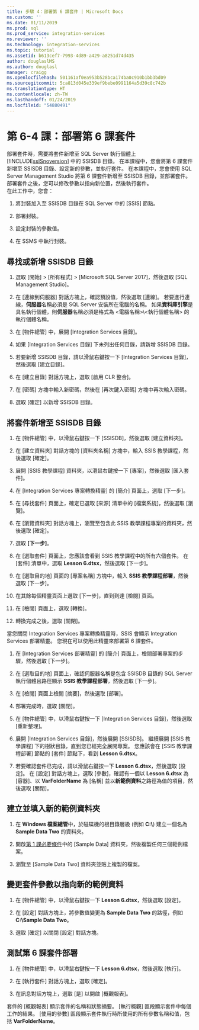 ```yaml
---
title: 步驟 4：部署第 6 課套件 | Microsoft Docs
ms.custom: ''
ms.date: 01/11/2019
ms.prod: sql
ms.prod_service: integration-services
ms.reviewer: ''
ms.technology: integration-services
ms.topic: tutorial
ms.assetid: b613cef7-7993-4d89-a429-a8251d74d435
author: douglaslMS
ms.author: douglasl
manager: craigg
ms.openlocfilehash: 501161af0ea953b528bca174ba0c910b1bb3bd09
ms.sourcegitcommit: 5ca813d045e339ef9bebe0991164a5d39c8c742b
ms.translationtype: HT
ms.contentlocale: zh-TW
ms.lasthandoff: 01/24/2019
ms.locfileid: "54880491"
---
```

# <a name="lesson-6-4-deploy-the-lesson-6-package"></a>第 6-4 課：部署第 6 課套件

部署套件時，需要將套件新增至 SQL Server 執行個體上 [!INCLUDE[ssISnoversion](../includes/ssisnoversion-md.md)] 中的 SSISDB 目錄。 在本課程中，您會將第 6 課套件新增至 SSISDB 目錄、設定新的參數，並執行套件。 在本課程中，您會使用 SQL Server Management Studio 將第 6 課套件新增至 SSISDB 目錄，並部署套件。 部署套件之後，您可以修改參數以指向新位置，然後執行套件。   
在此工作中，您會：  

1. 將封裝加入至 SSISDB 目錄在 SQL Server 中的 [SSIS] 節點。  
  
2. 部署封裝。  
  
3. 設定封裝的參數值。  

4. 在 SSMS 中執行封裝。  
  
## <a name="locate-or-add-the-ssisdb-catalog"></a>尋找或新增 SSISDB 目錄  
  
1.  選取 [開始] > [所有程式] > [Microsoft SQL Server 2017]，然後選取 [SQL Management Studio]。  
  
2.  在 [連線到伺服器] 對話方塊上，確認預設值，然後選取 [連線]。 若要進行連線，**伺服器**名稱必須是 SQL Server 安裝所在電腦的名稱。 如果**資料庫引擎**是具名執行個體，則**伺服器**名稱必須是格式為 \<電腦名稱>\\\<執行個體名稱> 的執行個體名稱。 
  
3.  在 [物件總管] 中，展開 [Integration Services 目錄]。  
  
4.  如果 [Integration Services 目錄] 下未列出任何目錄，請新增 SSISDB 目錄。  
  
5.  若要新增 SSISDB 目錄，請以滑鼠右鍵按一下 [Integration Services 目錄]，然後選取 [建立目錄]。  
  
6.  在 [建立目錄] 對話方塊上，選取 [啟用 CLR 整合]。  
  
7.  在 [密碼] 方塊中輸入新密碼，然後在 [再次鍵入密碼] 方塊中再次輸入密碼。 
  
8.  選取 [確定] 以新增 SSISDB 目錄。  
  
## <a name="add-the-package-to-the-ssisdb-catalog"></a>將套件新增至 SSISDB 目錄  
  
1.  在 [物件總管] 中，以滑鼠右鍵按一下 [SSISDB]，然後選取 [建立資料夾]。  
  
2.  在 [建立資料夾] 對話方塊的 [資料夾名稱] 方塊中，輸入 SSIS 教學課程，然後選取 [確定]。  
  
3.  展開 [SSIS 教學課程] 資料夾，以滑鼠右鍵按一下 [專案]，然後選取 [匯入套件]。  
  
4.  在 [Integration Services 專案轉換精靈] 的 [簡介] 頁面上，選取 [下一步]。  
  
5.  在 [尋找套件] 頁面上，確定已選取 [來源] 清單中的 [檔案系統]，然後選取 [瀏覽]。  
  
6.  在 [瀏覽資料夾] 對話方塊上，瀏覽至包含此 SSIS 教學課程專案的資料夾，然後選取 [確定]。  
  
7.  選取 **[下一步]**。  
  
8.  在 [選取套件] 頁面上，您應該會看到 SSIS 教學課程中的所有六個套件。 在 [套件] 清單中，選取 **Lesson 6.dtsx**，然後選取 [下一步]。  
  
9. 在 [選取目的地] 頁面的 [專案名稱] 方塊中，輸入 **SSIS 教學課程部署**，然後選取 [下一步]。

10. 在其餘每個精靈頁面上選取 [下一步]，直到到達 [檢閱] 頁面。  
  
11. 在 [檢閱] 頁面上，選取 [轉換]。  
  
12. 轉換完成之後，選取 [關閉]。  
  
當您關閉 Integration Services 專案轉換精靈時，SSIS 會顯示 Integration Services 部署精靈。 您現在可以使用此精靈來部署第 6 課套件。  
  
1.  在 [Integration Services 部署精靈] 的 [簡介] 頁面上，檢閱部署專案的步驟，然後選取 [下一步]。  
  
2.  在 [選取目的地] 頁面上，確認伺服器名稱是包含 SSISDB 目錄的 SQL Server 執行個體且路徑顯示 **SSIS 教學課程部署**，然後選取 [下一步]。  
  
3.  在 [檢閱] 頁面上檢閱 [摘要]，然後選取 [部署]。  
  
4.  部署完成時，選取 [關閉]。  
  
5.  在 [物件總管] 中，以滑鼠右鍵按一下 [Integration Services 目錄]，然後選取 [重新整理]。  
  
6.  展開 [Integration Services 目錄]，然後展開 [SSISDB]。 繼續展開 [SSIS 教學課程] 下的樹狀目錄，直到您已經完全展開專案。 您應該會在 [SSIS 教學課程部署] 節點的 [套件] 節點下，看到 **Lesson 6.dtsx**。  
  
7.  若要確認套件已完成，請以滑鼠右鍵按一下 **Lesson 6.dtsx**，然後選取 [設定]。 在 [設定] 對話方塊上，選取 [參數]，確認有一個以 **Lesson 6.dtsx** 為 [容器]、以 **VarFolderName** 為 [名稱] 並以**新範例資料**之路徑為值的項目，然後選取 [關閉]。  
  
## <a name="create-and-populate-a-new-sample-data-folder"></a>建立並填入新的範例資料夾  
  
1.  在 **Windows 檔案總管**中，於磁碟機的根目錄層級 (例如 **C:\\**) 建立一個名為 **Sample Data Two** 的資料夾。  
  
2.  開啟[第 1 課必要條件](../integration-services/lesson-1-create-a-project-and-basic-package-with-ssis.md#prerequisites)中的 [Sample Data] 資料夾，然後複製任何三個範例檔案。  
  
3.  瀏覽至 [Sample Data Two] 資料夾並貼上複製的檔案。  
  
## <a name="change-the-package-parameter-to-point-to-the-new-sample-data"></a>變更套件參數以指向新的範例資料  
  
1.  在 [物件總管] 中，以滑鼠右鍵按一下 **Lesson 6.dtsx**，然後選取 [設定]。  
  
2.  在 [設定] 對話方塊上，將參數值變更為 **Sample Data Two** 的路徑，例如 **C:\\Sample Data Two**。  
  
3.  選取 [確定] 以關閉 [設定] 對話方塊。  
  
## <a name="test-the-lesson-6-package-deployment"></a>測試第 6 課套件部署  
  
1.  在 [物件總管] 中，以滑鼠右鍵按一下 **Lesson 6.dtsx**，然後選取 [執行]。  
  
2.  在 [執行套件] 對話方塊上，選取 [確定]。  
  
3.  在訊息對話方塊上，選取 [是] 以開啟 [概觀報表]。  
  
套件的 [概觀報表] 顯示套件的名稱和狀態摘要。 [執行概觀] 區段顯示套件中每個工作的結果。 [使用的參數] 區段顯示套件執行時所使用的所有參數名稱和值，包括 **VarFolderName**。  
  
